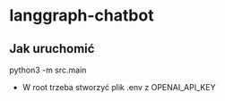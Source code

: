# langgraph-chatbot

## Jak uruchomić

python3 -m src.main

- W root trzeba stworzyć plik .env z OPENAI_API_KEY